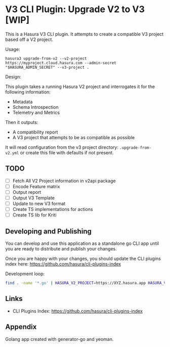 # V3 CLI Plugin: Upgrade V2 to V3 [WIP]

This is a Hasura V3 CLI plugin. It attempts to create a compatible V3 project based off a V2 project.

Usage:

```
hasura3 upgrade-from-v2 --v2-project https://myproject.cloud.hasura.com --admin-secret "$HASURA_ADMIN_SECRET" --v3-project .
```

Design:

This plugin takes a running Hasura V2 project and interrogates it for the following information:

* Metadata
* Schema Introspection
* Telemetry and Metrics

Then it outputs:

* A compatibility report
* A V3 project that attempts to be as compatible as possible

It will read configuration from the v3 project directory: `.upgrade-from-v2.yml` or create this file with defaults if not present.


## TODO

* [ ] Fetch All V2 Project information in v2api package
* [ ] Encode Feature matrix
* [ ] Output report
* [ ] Output V3 Template
* [ ] Update to new V3 format
* [ ] Create TS implementations for actions
* [ ] Create TS lib for Kriti

## Developing and Publishing

You can develop and use this application as a standalone go CLI app until you are ready to distribute and publish your changes.

Once you are happy with your changes, you should update the CLI plugins index here: https://github.com/hasura/cli-plugins-index

Development loop:

```sh
find . -name '*.go' | HASURA_V2_PROJECT=https://XYZ.hasura.app HASURA_V2_ADMIN_SECRET=XXX HASURA_V3_PROJECT=. entr make run
```


## Links

* CLI Plugins Index: https://github.com/hasura/cli-plugins-index


## Appendix

Golang app created with generator-go and yeoman.
